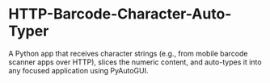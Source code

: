 # HTTP-Barcode-Character-Auto-Typer
A Python app that receives character strings (e.g., from mobile barcode scanner apps over HTTP), slices the numeric content, and auto-types it into any focused application using PyAutoGUI.
